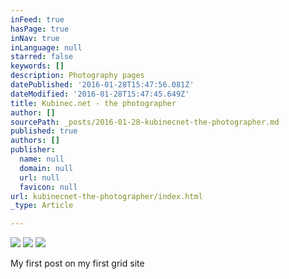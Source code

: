 ```yaml
---
inFeed: true
hasPage: true
inNav: true
inLanguage: null
starred: false
keywords: []
description: Photography pages
datePublished: '2016-01-28T15:47:56.081Z'
dateModified: '2016-01-28T15:47:45.649Z'
title: Kubinec.net - the photographer
author: []
sourcePath: _posts/2016-01-28-kubinecnet-the-photographer.md
published: true
authors: []
publisher:
  name: null
  domain: null
  url: null
  favicon: null
url: kubinecnet-the-photographer/index.html
_type: Article

---
```

![](https://the-grid-user-content.s3-us-west-2.amazonaws.com/4901825c-f13e-4962-82fe-941f19c4de13.jpg)
![](https://the-grid-user-content.s3-us-west-2.amazonaws.com/a255b450-7295-47aa-9f1c-509a1693a569.jpg)
![](https://the-grid-user-content.s3-us-west-2.amazonaws.com/03d62110-e849-4bfa-a7ca-9cbaf43edd9b.jpg)

My first post on my first grid site